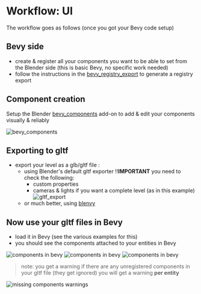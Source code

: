 # Workflow: UI

The workflow goes as follows (once you got your Bevy code setup)

## Bevy side
- create & register all your components you want to be able to set from the Blender side (this is basic Bevy, no specific work needed)
- follow the instructions in the [bevy_registry_export](./crates/bevy_registry_export/) to generate a registry export

## Component creation

Setup the Blender [bevy_components](./tools/blenvy/README.md) add-on
to add & edit your components visually & reliably

![bevy_components](./docs/bevy_components.png)


## Exporting to gltf 

- export your level as a glb/gltf file :
    - using Blender's default gltf exporter
        !!**IMPORTANT** you need to check the following:
        - custom properties
        - cameras & lights if you want a complete level (as in this example)
        ![gltf_export](./docs/gltf_export.png)
    - or much better, using [blenvy](./tools/blenvy/)

## Now use your gltf files in Bevy

- load it in Bevy (see the various examples for this)
- you should see the components attached to your entities in Bevy

![components in bevy](./docs/components_bevy.png)
![components in bevy](./docs/components_bevy2.png)
![components in bevy](./docs/components_bevy3.png)


> note: you get a warning if there are any unregistered components in your gltf file (they get ignored)
you will get a warning **per entity**

![missing components warnings](./docs/component_warnings.png)
